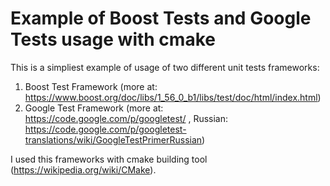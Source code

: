 Example of Boost Tests and Google Tests usage with cmake
==========================

This is a simpliest example of usage of two different unit tests frameworks:
 1. Boost Test Framework (more at: https://www.boost.org/doc/libs/1_56_0_b1/libs/test/doc/html/index.html)
 2. Google Test Framework (more at: https://code.google.com/p/googletest/ , Russian: https://code.google.com/p/googletest-translations/wiki/GoogleTestPrimerRussian)

I used this frameworks with cmake building tool (https://wikipedia.org/wiki/CMake).
